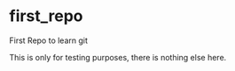 first_repo
==========

First Repo to learn git

This is only for testing purposes, there is nothing else here.

